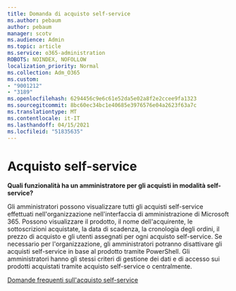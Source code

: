```yaml
---
title: Domanda di acquisto self-service
ms.author: pebaum
author: pebaum
manager: scotv
ms.audience: Admin
ms.topic: article
ms.service: o365-administration
ROBOTS: NOINDEX, NOFOLLOW
localization_priority: Normal
ms.collection: Adm_O365
ms.custom:
- "9001212"
- "3189"
ms.openlocfilehash: 6294456c9e6c61e52da5e02a8f2e2ccee9fa1323
ms.sourcegitcommit: 8bc60ec34bc1e40685e3976576e04a2623f63a7c
ms.translationtype: MT
ms.contentlocale: it-IT
ms.lasthandoff: 04/15/2021
ms.locfileid: "51835635"
---
```

# <a name="self-service-purchase"></a>Acquisto self-service

**Quali funzionalità ha un amministratore per gli acquisti in modalità self-service?**

Gli amministratori possono visualizzare tutti gli acquisti self-service effettuati nell'organizzazione nell'interfaccia di amministrazione di Microsoft 365. Possono visualizzare il prodotto, il nome dell'acquirente, le sottoscrizioni acquistate, la data di scadenza, la cronologia degli ordini, il prezzo di acquisto e gli utenti assegnati per ogni acquisto self-service.  Se necessario per l'organizzazione, gli amministratori potranno disattivare gli acquisti self-service in base al prodotto tramite PowerShell.  Gli amministratori hanno gli stessi criteri di gestione dei dati e di accesso sui prodotti acquistati tramite acquisto self-service o centralmente.

[Domande frequenti sull'acquisto self-service](https://aka.ms/self-service-purchase-faq)

